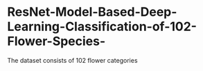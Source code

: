 # ResNet-Model-Based-Deep-Learning-Classification-of-102-Flower-Species-
The dataset consists of 102 flower categories
